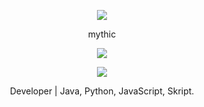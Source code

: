 <p align="center">  
<img src="https://cdn.discordapp.com/attachments/934199186704969868/936787042036232192/6689dc331be27e66349ce9a4d15ddff3.gif">
</p>
<p align="center">
    mythic
<p align="center">  
<img src="https://komarev.com/ghpvc/?username=r-venege&color=grey">
</p>
    <p align="center">
  <img src="https://discord.c99.nl/widget/theme-4/939665893124878337.png"/>
</p>
<p align="center">
Developer | Java, Python, JavaScript, Skript.
<p align="center">
